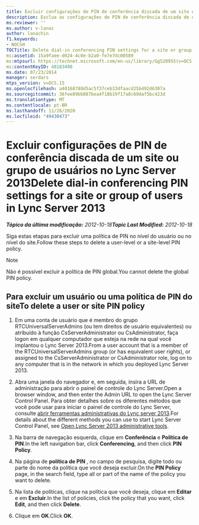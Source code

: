 ```yaml
---
title: Excluir configurações de PIN de conferência discada de um site ou grupo de usuários
description: Exclua as configurações de PIN de conferência discada de um site ou grupo de usuários.
ms.reviewer: ''
ms.author: v-lanac
author: lanachin
f1.keywords:
- NOCSH
TOCTitle: Delete dial-in conferencing PIN settings for a site or group of users
ms:assetid: 15a9faee-d024-4c0e-b2a0-fe7e7dc00589
ms:mtpsurl: https://technet.microsoft.com/en-us/library/Gg520955(v=OCS.15)
ms:contentKeyID: 48183498
ms.date: 07/23/2014
manager: serdars
mtps_version: v=OCS.15
ms.openlocfilehash: a40168780d5ac5f37ceb33dfaacd25b492d6307a
ms.sourcegitcommit: 36fee89bb887bea4f18b19f17a8c69daf5bc423d
ms.translationtype: MT
ms.contentlocale: pt-BR
ms.lasthandoff: 11/26/2020
ms.locfileid: "49430473"
---
```

# <a name="delete-dial-in-conferencing-pin-settings-for-a-site-or-group-of-users-in-lync-server-2013"></a><span data-ttu-id="a2707-103">Excluir configurações de PIN de conferência discada de um site ou grupo de usuários no Lync Server 2013</span><span class="sxs-lookup"><span data-stu-id="a2707-103">Delete dial-in conferencing PIN settings for a site or group of users in Lync Server 2013</span></span>

<div data-xmlns="http://www.w3.org/1999/xhtml">

<div class="topic" data-xmlns="http://www.w3.org/1999/xhtml" data-msxsl="urn:schemas-microsoft-com:xslt" data-cs="https://msdn.microsoft.com/">

<div data-asp="https://msdn2.microsoft.com/asp">



</div>

<div id="mainSection">

<div id="mainBody"><span data-ttu-id="a2707-104">

<span> </span></span><span class="sxs-lookup"><span data-stu-id="a2707-104">

<span> </span></span></span>

<span data-ttu-id="a2707-105">_**Tópico da última modificação:** 2012-10-18_</span><span class="sxs-lookup"><span data-stu-id="a2707-105">_**Topic Last Modified:** 2012-10-18_</span></span>

<span data-ttu-id="a2707-106">Siga estas etapas para excluir uma política de PIN no nível do usuário ou no nível do site.</span><span class="sxs-lookup"><span data-stu-id="a2707-106">Follow these steps to delete a user-level or a site-level PIN policy.</span></span>

<div>


> [!NOTE]
> <span data-ttu-id="a2707-107">Não é possível excluir a política de PIN global.</span><span class="sxs-lookup"><span data-stu-id="a2707-107">You cannot delete the global PIN policy.</span></span>



</div>

<div>

## <a name="to-delete-a-user-or-site-pin-policy"></a><span data-ttu-id="a2707-108">Para excluir um usuário ou uma política de PIN do site</span><span class="sxs-lookup"><span data-stu-id="a2707-108">To delete a user or site PIN policy</span></span>

1.  <span data-ttu-id="a2707-109">Em uma conta de usuário que é membro do grupo RTCUniversalServerAdmins (ou tem direitos de usuário equivalentes) ou atribuído à função CsServerAdministrator ou CsAdministrator, faça logon em qualquer computador que esteja na rede na qual você implantou o Lync Server 2013.</span><span class="sxs-lookup"><span data-stu-id="a2707-109">From a user account that is a member of the RTCUniversalServerAdmins group (or has equivalent user rights), or assigned to the CsServerAdministrator or CsAdministrator role, log on to any computer that is in the network in which you deployed Lync Server 2013.</span></span>

2.  <span data-ttu-id="a2707-110">Abra uma janela do navegador e, em seguida, insira a URL de administração para abrir o painel de controle do Lync Server.</span><span class="sxs-lookup"><span data-stu-id="a2707-110">Open a browser window, and then enter the Admin URL to open the Lync Server Control Panel.</span></span> <span data-ttu-id="a2707-111">Para obter detalhes sobre os diferentes métodos que você pode usar para iniciar o painel de controle do Lync Server, consulte [abrir ferramentas administrativas do Lync server 2013](lync-server-2013-open-lync-server-administrative-tools.md).</span><span class="sxs-lookup"><span data-stu-id="a2707-111">For details about the different methods you can use to start Lync Server Control Panel, see [Open Lync Server 2013 administrative tools](lync-server-2013-open-lync-server-administrative-tools.md).</span></span>

3.  <span data-ttu-id="a2707-112">Na barra de navegação esquerda, clique em **Conferência** e **Política de PIN**.</span><span class="sxs-lookup"><span data-stu-id="a2707-112">In the left navigation bar, click **Conferencing**, and then click **PIN Policy**.</span></span>

4.  <span data-ttu-id="a2707-113">Na página de **política de PIN** , no campo de pesquisa, digite todo ou parte do nome da política que você deseja excluir.</span><span class="sxs-lookup"><span data-stu-id="a2707-113">On the **PIN Policy** page, in the search field, type all or part of the name of the policy you want to delete.</span></span>

5.  <span data-ttu-id="a2707-114">Na lista de políticas, clique na política que você deseja, clique em **Editar** e em **Excluir**.</span><span class="sxs-lookup"><span data-stu-id="a2707-114">In the list of policies, click the policy that you want, click **Edit**, and then click **Delete**.</span></span>

6.  <span data-ttu-id="a2707-115">Clique em **OK**.</span><span class="sxs-lookup"><span data-stu-id="a2707-115">Click **OK**.</span></span>

<span data-ttu-id="a2707-116"></div>

</div>

<span> </span>

</div>

</div>

</span><span class="sxs-lookup"><span data-stu-id="a2707-116"></div>

</div>

<span> </span>

</div>

</div>

</span></span></div>

